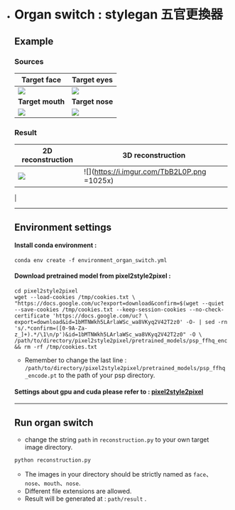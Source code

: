 * # Organ switch : stylegan 五官更換器

  ## Example

  ### Sources
  | Target face                          | Target eyes                          |
  | ------------------------------------ | ------------------------------------ |
  | ![](https://i.imgur.com/DDpA1WE.jpg) | ![](https://i.imgur.com/nXx1Klt.jpg) |
  | **Target mouth**                     | **Target nose**                      |
  | ![](https://i.imgur.com/EuLFjfk.jpg) | ![](https://i.imgur.com/HY91e6x.jpg) |
  
  
  ### Result
  
  | 2D reconstruction                    | 3D reconstruction                           |
  | ------------------------------------ | ------------------------------------------- |
  | ![](https://i.imgur.com/XIBY50t.jpg) | ![](https://i.imgur.com/TbB2L0P.png =1025x) |
  
  | 
  
  
  
  ---
  ## Environment settings
  
  #### Install conda environment : 
  ```
  conda env create -f environment_organ_switch.yml
  ```
  
  #### Download pretrained model from pixel2style2pixel : 
  
  ```
  cd pixel2style2pixel
  wget --load-cookies /tmp/cookies.txt \
  "https://docs.google.com/uc?export=download&confirm=$(wget --quiet --save-cookies /tmp/cookies.txt --keep-session-cookies --no-check-certificate 'https://docs.google.com/uc? \
  export=download&id=1bMTNWkh5LArlaWSc_wa8VKyq2V42T2z0' -O- | sed -rn 's/.*confirm=([0-9A-Za-z_]+).*/\1\n/p')&id=1bMTNWkh5LArlaWSc_wa8VKyq2V42T2z0" -O \
  /path/to/directory/pixel2style2pixel/pretrained_models/psp_ffhq_encode.pt && rm -rf /tmp/cookies.txt
  ```
  * Remember to change the last line : `/path/to/directory/pixel2style2pixel/pretrained_models/psp_ffhq_encode.pt` 
  to the path of your psp directory.
  
  #### Settings about gpu and cuda please refer to : [pixel2style2pixel](https://github.com/eladrich/pixel2style2pixel)
  
  ---
  
  ## Run organ switch
  * change the string `path` in `reconstruction.py` to your own target image directory.
  
  ```
  python reconstruction.py
  ```
  
  * The images in your directory should be strictly named as `face`、`nose`、`mouth`、`nose`. 
  * Different file extensions are allowed.
  * Result will be generated at : `path/result` .
